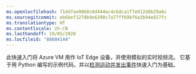 ```yaml
---
ms.openlocfilehash: 71dd7ae9868c0d444ec4cbdca1f7e812d8b29a6c
ms.sourcegitcommit: eb6bef1274b9e6390c7a77ff69bf6a3b94e827fc
ms.translationtype: HT
ms.contentlocale: zh-CN
ms.lasthandoff: 10/05/2020
ms.locfileid: "88684144"
---
```

此快速入门将 Azure VM 用作 IoT Edge 设备，并使用模拟的实时视频流。 它基于用 Python 编写的示例代码，并以[检测运动并发出事件](../../../detect-motion-emit-events-quickstart.md)快速入门为基础。
